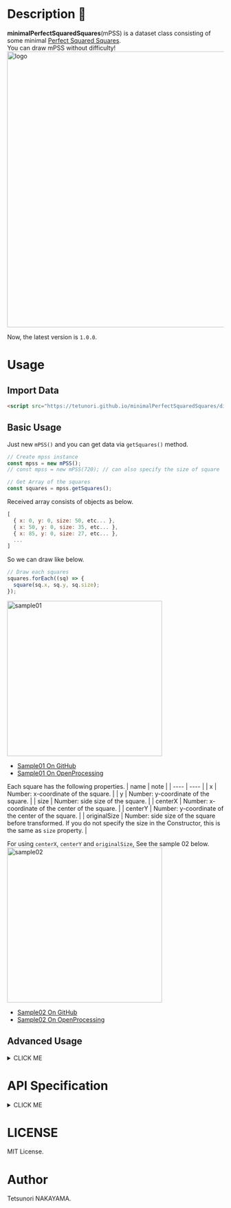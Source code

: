 # Description 📐

**minimalPerfectSquaredSquares**(mPSS) is a dataset class consisting of some minimal [Perfect Squared Squares](https://en.wikipedia.org/wiki/Squaring_the_square#Perfect_squared_squares).  
You can draw mPSS without difficulty!  
<img src="https://tetunori.github.io/minimalPerfectSquaredSquares/images/keyvisual.png" alt="logo" width="640px">  

Now, the latest version is `1.0.0`.  

# Usage
## Import Data
```html 
<script src="https://tetunori.github.io/minimalPerfectSquaredSquares/dist/v1.0.0/mpss.js"></script>
```
## Basic Usage
Just new `mPSS()` and you can get data via `getSquares()` method.
```javascript
// Create mpss instance
const mpss = new mPSS();
// const mpss = new mPSS(720); // can also specify the size of square

// Get Array of the squares 
const squares = mpss.getSquares();
```
Received array consists of objects as below.
```javascript
[
  { x: 0, y: 0, size: 50, etc... },
  { x: 50, y: 0, size: 35, etc... },
  { x: 85, y: 0, size: 27, etc... },
  ...
]
```
So we can draw like below.
```javascript
// Draw each squares
squares.forEach((sq) => {
  square(sq.x, sq.y, sq.size);
});
```
<img src="https://tetunori.github.io/minimalPerfectSquaredSquares/images/sample01.png" alt="sample01" width="360px"> 

 - [Sample01 On GitHub](https://tetunori.github.io/minimalPerfectSquaredSquares/sample/01/)
 - [Sample01 On OpenProcessing](https://openprocessing.org/sketch/1316557)


Each square has the following properties.
|  name  |  note  |
| ---- | ---- |
|  x  |  Number: x-coordinate of the square.  |
|  y  |  Number: y-coordinate of the square.  |
|  size  |  Number: side size of the square.  |
|  centerX  |  Number: x-coordinate of the center of the square.  |
|  centerY  |  Number: y-coordinate of the center of the square.  |
|  originalSize  |  Number: side size of the square before transformed. If you do not specify the size in the Constructor, this is the same as `size` property.  |

For using `centerX`, `centerY` and `originalSize`, See the sample 02 below.  
<img src="https://tetunori.github.io/minimalPerfectSquaredSquares/images/sample02.png" alt="sample02" width="360px"> 

 - [Sample02 On GitHub](https://tetunori.github.io/minimalPerfectSquaredSquares/sample/02/)
 - [Sample02 On OpenProcessing](https://openprocessing.org/sketch/1316557)

## Advanced Usage
<details><summary>CLICK ME</summary>
<p>

### Transform (rotation and reflection)
We can specify rotation and mirror reflection to `getSquares()`.  
Simply, set the argument from the list below into the function.
```javascript
mPSS.tfTypeIdOriginal;
mPSS.tfTypeIdRotate90;
mPSS.tfTypeIdRotate180;
mPSS.tfTypeIdRotate270;
mPSS.tfTypeIdMirror;
mPSS.tfTypeIdMirrorRotate90;
mPSS.tfTypeIdMirrorRotate180;
mPSS.tfTypeIdMirrorRotate270;
```
Use like
```javascript
const squares = mpss.getSquares( mPSS.tfTypeIdMirrorRotate180 );
```
<img src="https://tetunori.github.io/minimalPerfectSquaredSquares/images/sample03.png" alt="sample03" width="720px"> 

 - [Sample03 On GitHub](https://tetunori.github.io/minimalPerfectSquaredSquares/sample/03/)
 - [Sample03 On OpenProcessing](https://openprocessing.org/sketch/1316557)

### Other 3 squares
Although we have seen the minimal(in the number of the squares) PSS, `mPSS` supplies another 3 minimal(in the length of the squares) PSSs.  
We can get the data via `getSmallestSizeSquares()` that has a similar usage to `getSquares()`.  
Please specify the square index `0`, `1` or `2` in the 1st argument.  
```javascript
const squares = mpss.getSmallestSizeSquares( 1 );

// You can also specify the transform direction
// const squares = mpss.getSmallestSizeSquares( 2, mPSS.tfTypeIdRotate90 );
```
<img src="https://tetunori.github.io/minimalPerfectSquaredSquares/images/sample04.png" alt="sample04" width="640px"> 

 - [Sample04 On GitHub](https://tetunori.github.io/minimalPerfectSquaredSquares/sample/04/)
 - [Sample04 On OpenProcessing](https://openprocessing.org/sketch/1316557)
</p>
</details>

# API Specification
<details><summary>CLICK ME</summary>
<p>

## Constructors
### constructor
```javascript
new mPSS([sideLength: Number])
```
Parameters:
|  name  |  note  |
| ---- | ---- |
|  [`sideLength`]   | `Number`: Size of the outline (biggest)square. Optional.  |

Returns:
mPSS instance.

## Properties
### Transform type ID
```javascript
// Number
mPSS.tfTypeIdOriginal;
mPSS.tfTypeIdRotate90;
mPSS.tfTypeIdRotate180;
mPSS.tfTypeIdRotate270;
mPSS.tfTypeIdMirror;
mPSS.tfTypeIdMirrorRotate90;
mPSS.tfTypeIdMirrorRotate180;
mPSS.tfTypeIdMirrorRotate270;
```

## Methods
### getSquares
```javascript
getSquares([transformTypeIndex: Number])
```
Parameters:
|  name  |  note  |
| ---- | ---- |
|  [`transformTypeIndex`]   | `Number`: Specify `mPSS.tfTypeId*`. Default value is `mPSS.tfTypeIdOriginal` Optional. |

Returns:
Array of the square data. Each data has properties below.
|  name  |  note  |
| ---- | ---- |
|  `x`  |  `Number`: x-coordinate of the square.  |
|  `y`  |  `Number`: y-coordinate of the square.  |
|  `size`  |  `Number`: side size of the square.  |
|  `centerX`  |  `Number`: x-coordinate of the center of the square.  |
|  `centerY`  |  `Number`: y-coordinate of the center of the square.  |
|  `originalSize`  |  `Number`: side size of the square before transformed. If you do not specify the size in the Constructor, this is the same as `size` property.  |

### getSmallestSizeSquares
```javascript
getSmallestSizeSquares([squareTypeIndex: Number], [transformTypeIndex: Number]) {
```
Parameters:
|  name  |  note  |
| ---- | ---- |
|  [`squareTypeIndex`]   | `Number`: Specify square type index `0`, `1` or `2`. Default value is `0`. Optional. |
|  [`transformTypeIndex`]   | `Number`: Specify `mPSS.tfTypeId*`. Default value is `mPSS.tfTypeIdOriginal` Optional. |

Returns:
Array of the square data. See `getSquares()` section.

</p>
</details>

# LICENSE
MIT License.

# Author
Tetsunori NAKAYAMA.
